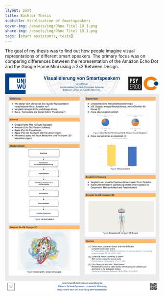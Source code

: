 ```yaml
---
layout: post
title: Bachlor Thesis
subtitle: Visulisation of Smartspeakers
cover-img: /assets/img/Ohne Titel 19_1.png
share-img: /assets/img/Ohne Titel 19_1.png
tags: [smart assistants, tests]
---
```


The goal of my thesis was to find out how people imagine visual represntations of different smart speakers. The primary focus was on comparing differences between the representation of the Amazon Echo Dot and the Google Home Mini using a 2x2 Between Design. 

![](/assets/img/Expo_Poster-1.png)